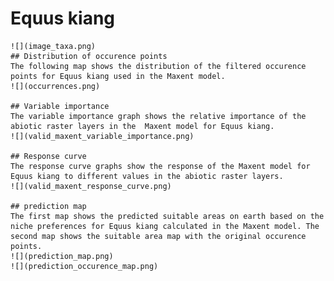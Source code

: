 # Equus kiang 
    ![](image_taxa.png) 
    ## Distribution of occurence points 
    The following map shows the distribution of the filtered occurence points for Equus kiang used in the Maxent model. 
    ![](occurrences.png)
    
    ## Variable importance 
    The variable importance graph shows the relative importance of the abiotic raster layers in the  Maxent model for Equus kiang. 
    ![](valid_maxent_variable_importance.png)
    
    ## Response curve 
    The response curve graphs show the response of the Maxent model for Equus kiang to different values in the abiotic raster layers. 
    ![](valid_maxent_response_curve.png)
    
    ## prediction map 
    The first map shows the predicted suitable areas on earth based on the niche preferences for Equus kiang calculated in the Maxent model. The second map shows the suitable area map with the original occurence points. 
    ![](prediction_map.png)
    ![](prediction_occurence_map.png)
    
